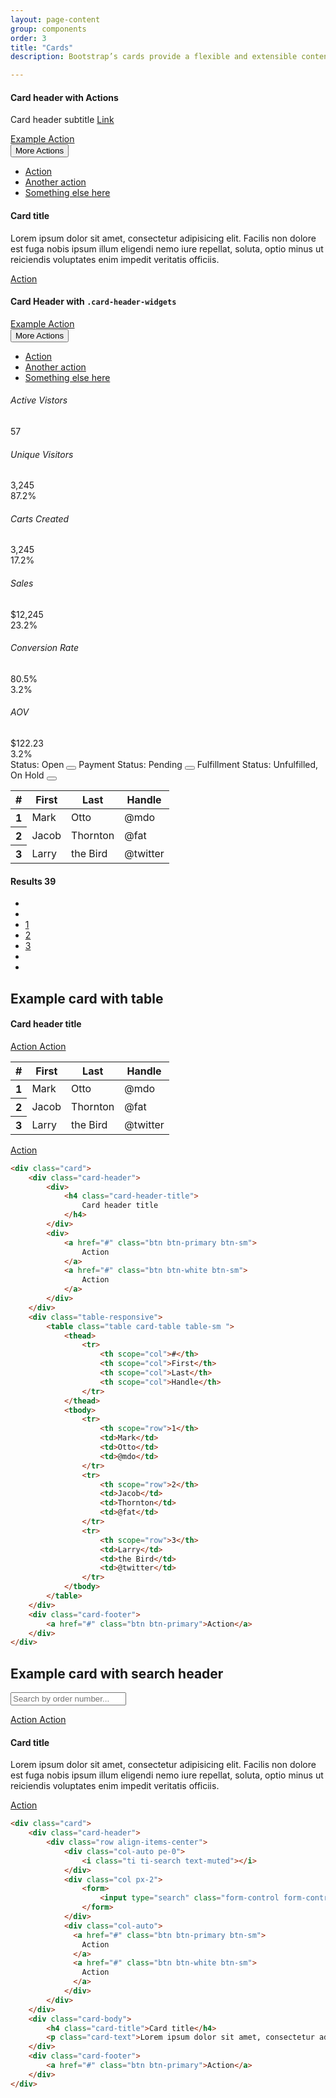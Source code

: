 ```yaml
---
layout: page-content
group: components
order: 3
title: "Cards"
description: Bootstrap’s cards provide a flexible and extensible content container with multiple variants and options. Please read the official <a href="https://getbootstrap.com/docs/5.2/components/card/" target="_blank">Bootstrap documentation</a> for a full list of options.

---
```


<div class=" mb-5">
<div class="card">
<div class="card-header">
  <div>
    <h4 class="card-header-title">
      Card header with Actions
    </h4>
    <p class="card-header-subtitle">Card header subtitle <a href="#">Link</a></p>
  </div>
   <div class="d-flex">
      <a href="#" class="btn btn-white btn-sm me-2">
        Example Action
      </a>
     <div class="dropdown">
        <button class="btn btn-sm btn-white dropdown-toggle" type="button" id="dropdownMenuButton1" data-bs-toggle="dropdown" aria-expanded="false">
            More Actions
        </button>
        <ul class="dropdown-menu dropdown-menu-end" aria-labelledby="dropdownMenuButton1">
            <li><a class="dropdown-item" href="#">Action</a></li>
            <li><a class="dropdown-item" href="#">Another action</a></li>
            <li><a class="dropdown-item" href="#">Something else here</a></li>
        </ul>
        </div>
    </div>
</div>
<div class="card-body">
<h4 class="card-title">Card title</h4>
<p class="card-text">Lorem ipsum dolor sit amet, consectetur adipisicing elit. Facilis non dolore est fuga nobis ipsum illum eligendi nemo iure repellat, soluta, optio minus ut reiciendis voluptates enim impedit veritatis officiis.</p>
</div>
<div class="card-footer">
<a href="#" class="btn btn-primary">Action</a>
</div>
</div>
</div>

<div class=" mb-5">
<div class="card">
<div class="card-header">
  <div>
    <h4 class="card-header-title">
      Card Header with <code>.card-header-widgets</code>
    </h4>
  </div>
  <div class="d-flex">
      <a href="#" class="btn btn-white btn-sm me-2">
        Example Action
      </a>
     <div class="dropdown">
        <button class="btn btn-sm btn-white dropdown-toggle" type="button" id="dropdownMenuButton1" data-bs-toggle="dropdown" aria-expanded="false">
            More Actions
        </button>
        <ul class="dropdown-menu dropdown-menu-end" aria-labelledby="dropdownMenuButton1">
            <li><a class="dropdown-item" href="#">Action</a></li>
            <li><a class="dropdown-item" href="#">Another action</a></li>
            <li><a class="dropdown-item" href="#">Something else here</a></li>
        </ul>
        </div>
    </div>
</div>
    <div class="card-header">
    <div class="row card-header-widgets">
        <div class="col-lg-2 col-sm-6 col-xs-12 px-3 py-2">
            <div class="row justify-content-between align-items-end">
                <div class="col-12">
                    <h6 class="text-uppercase text-muted mb-2">Active Vistors
                    </h6>
                </div>
                <div class="col pb-1 pt-1">
                    <span class="fw-bold mr-2 mb-0 text-dark" id="total_sales" data-currency="USD">57</span>
                </div>
                <div class="col-auto">
                    <span class="pulse-beacon"></span>
                </div>
            </div>
        </div>
        <div class="col-lg-2 col-sm-6  col-xs-12 px-3 py-2 card-header-widget">
            <div class="row">
                <div class="col-12">
                    <h6 class="text-uppercase text-muted mb-2">Unique Visitors</h6>
                </div>
            </div>
            <div class="row flex-nowrap">
                <div class="col pb-1 pt-1">
                    <span class="fw-bold mr-2 mb-0 text-dark">3,245</span>
                </div>
                <div class="col text-end pb-1 pt-1">
                    <span class="fw-bold text-success h5"><span class="ti ti-arrow-up"></span>87.2%</span>
                </div>
            </div>
        </div>
        <div class="col-lg-2 col-sm-6  col-xs-12 px-3 py-2 card-header-widget">
            <div class="row">
                <div class="col-12">
                    <h6 class="text-uppercase text-muted mb-2">Carts Created</h6>
                </div>
            </div>
            <div class="row flex-nowrap">
                <div class="col pb-1 pt-1">
                    <span class="fw-bold mr-2 mb-0 text-dark">3,245</span>
                </div>
                <div class="col text-end pb-1 pt-1">
                    <span class="fw-bold text-success h5"><span class="ti ti-arrow-up"></span>17.2%</span>
                </div>
            </div>
        </div>
        <div class="col-lg-2 col-sm-6  col-xs-12 px-3 py-2 card-header-widget">
            <div class="row">
                <div class="col-12">
                    <h6 class="text-uppercase text-muted mb-2">Sales</h6>
                </div>
            </div>
            <div class="row flex-nowrap">
                <div class="col pb-1 pt-1">
                    <span class="fw-bold mr-2 mb-0 text-dark">$12,245</span>
                </div>
                <div class="col text-end pb-1 pt-1">
                    <span class="fw-bold text-success h5"><span class="ti ti-arrow-up"></span>23.2%</span>
                </div>
            </div>
        </div>
        <div class="col-lg-2 col-sm-6  col-xs-12 px-3 py-2 card-header-widget">
            <div class="row">
                <div class="col-12">
                    <h6 class="text-uppercase text-muted mb-2">Conversion Rate</h6>
                </div>
            </div>
            <div class="row flex-nowrap">
                <div class="col pb-1 pt-1">
                    <span class="fw-bold mr-2 mb-0 text-dark">80.5%</span>
                </div>
                <div class="col text-end pb-1 pt-1">
                    <span class="fw-bold text-success h5"><span class="ti ti-arrow-up"></span>3.2%</span>
                </div>
            </div>
        </div>
        <div class="col-lg-2 col-sm-6  col-xs-12 px-3 py-2 card-header-widget">
            <div class="row">
                <div class="col-12">
                    <h6 class="text-uppercase text-muted mb-2">AOV</h6>
                </div>
            </div>
            <div class="row flex-nowrap">
                <div class="col pb-1 pt-1">
                    <span class="fw-bold mr-2 mb-0 text-dark">$122.23</span>
                </div>
                <div class="col text-end pb-1 pt-1">
                    <span class="fw-bold text-danger h5"><span class="ti ti-arrow-down"></span>3.2%</span>
                </div>
            </div>
        </div>
    </div>
</div>
    <div class="card-body py-2">
        <div>
            <span class="badge bg-secondary-light badge-dismissible">Status: Open <button type="button" class="btn-close"></button></span>
            <span class="badge bg-secondary-light badge-dismissible">Payment Status: Pending <button type="button" class="btn-close"></button></span>
            <span class="badge bg-secondary-light badge-dismissible">Fulfillment Status: Unfulfilled, On Hold <button type="button" class="btn-close"></button></span>
        </div>
    </div>
    <div class="table-responsive">
      <table class="table card-table table-sm ">
        <thead>
          <tr>
            <th scope="col">#</th>
            <th scope="col">First</th>
            <th scope="col">Last</th>
            <th scope="col">Handle</th>
          </tr>
        </thead>
        <tbody>
          <tr>
            <th scope="row">1</th>
            <td>Mark</td>
            <td>Otto</td>
            <td>@mdo</td>
          </tr>
          <tr>
            <th scope="row">2</th>
            <td>Jacob</td>
            <td>Thornton</td>
            <td>@fat</td>
          </tr>
          <tr>
            <th scope="row">3</th>
            <td>Larry</td>
            <td>the Bird</td>
            <td>@twitter</td>
          </tr>
        </tbody>
      </table>
    </div>
<div class="card-footer">


<div class="row align-items-center">
    <div class="col">
        <h4 class="m-0">Results 39</h4>
    </div>
    <div class="col">
        <ul class="pagination justify-content-end mb-0">
            <li class="page-item">
                <a class="page-link" href="#">
                    <span class="ti ti-chevrons-left"></span>
                </a>
            </li>
            <li class="page-item">
                <a class="page-link" href="#">
                    <span class="ti ti-chevron-left"></span>
                </a>
            </li>
            <li class="page-item active">
                <a class="page-link" href="#">1</a>
            </li>
            <li class="page-item">
                <a class="page-link" href="#">2</a>
            </li>
            <li class="page-item">
                <a class="page-link" href="#">3</a>
            </li>
            <li class="page-item">
                <a class="page-link" href="#">
                    <span class="ti ti-chevron-right"></span>
                </a>
            </li>
            <li class="page-item">
                <a class="page-link" href="#">
                    <span class="ti ti-chevrons-right"></span>
                </a>
            </li>
      </ul>
    </div>
</div>



</div>
</div>
</div>


## Example card with table

<div class=" mb-5">
<div class="card">
<div class="card-header">
  <div>
    <h4 class="card-header-title">
      Card header title
    </h4>
  </div>
  <div>
    <a href="#" class="btn btn-primary btn-sm">
      Action
    </a>
    <a href="#" class="btn btn-white btn-sm">
      Action
    </a>
  </div>
</div>
<div class="table-responsive">
      <table class="table card-table table-sm ">
        <thead>
          <tr>
            <th scope="col">#</th>
            <th scope="col">First</th>
            <th scope="col">Last</th>
            <th scope="col">Handle</th>
          </tr>
        </thead>
        <tbody>
          <tr>
            <th scope="row">1</th>
            <td>Mark</td>
            <td>Otto</td>
            <td>@mdo</td>
          </tr>
          <tr>
            <th scope="row">2</th>
            <td>Jacob</td>
            <td>Thornton</td>
            <td>@fat</td>
          </tr>
          <tr>
            <th scope="row">3</th>
            <td>Larry</td>
            <td>the Bird</td>
            <td>@twitter</td>
          </tr>
        </tbody>
      </table>
    </div>
<div class="card-footer">
<a href="#" class="btn btn-primary">Action</a>
</div>
</div>
</div>

<div class=" mb-5">
<div class="card">

<div class="card-body" markdown="1">

```html
<div class="card">
    <div class="card-header">
        <div>
            <h4 class="card-header-title">
                Card header title
            </h4>
        </div>
        <div>
            <a href="#" class="btn btn-primary btn-sm">
                Action
            </a>
            <a href="#" class="btn btn-white btn-sm">
                Action
            </a>
        </div>
    </div>
    <div class="table-responsive">
        <table class="table card-table table-sm ">
            <thead>
                <tr>
                    <th scope="col">#</th>
                    <th scope="col">First</th>
                    <th scope="col">Last</th>
                    <th scope="col">Handle</th>
                </tr>
            </thead>
            <tbody>
                <tr>
                    <th scope="row">1</th>
                    <td>Mark</td>
                    <td>Otto</td>
                    <td>@mdo</td>
                </tr>
                <tr>
                    <th scope="row">2</th>
                    <td>Jacob</td>
                    <td>Thornton</td>
                    <td>@fat</td>
                </tr>
                <tr>
                    <th scope="row">3</th>
                    <td>Larry</td>
                    <td>the Bird</td>
                    <td>@twitter</td>
                </tr>
            </tbody>
        </table>
    </div>
    <div class="card-footer">
        <a href="#" class="btn btn-primary">Action</a>
    </div>
</div>
```

</div>
</div>
</div>


## Example card with search header

<div class=" mb-5">
<div class="card">
<div class="card-header">
    <div class="row align-items-center">
        <div class="col-auto pe-0">
            <i class="ti ti-search text-muted"></i>
        </div>
        <div class="col px-2">
            <form>
                <input type="search" class="form-control form-control-flush search" placeholder="Search by order number...">
            </form>
        </div>
        <div class="col-auto">
          <a href="#" class="btn btn-primary btn-sm">
            Action
          </a>
          <a href="#" class="btn btn-white btn-sm">
            Action
          </a>
        </div>
    </div>
</div>
<div class="card-body">
<h4 class="card-title">Card title</h4>
<p class="card-text">Lorem ipsum dolor sit amet, consectetur adipisicing elit. Facilis non dolore est fuga nobis ipsum illum eligendi nemo iure repellat, soluta, optio minus ut reiciendis voluptates enim impedit veritatis officiis.</p>
</div>
<div class="card-footer">
<a href="#" class="btn btn-primary">Action</a>
</div>
</div>
</div>


<div class=" mb-5">
<div class="card">

<div class="card-body" markdown="1">

```html
<div class="card">
    <div class="card-header">
        <div class="row align-items-center">
            <div class="col-auto pe-0">
                <i class="ti ti-search text-muted"></i>
            </div>
            <div class="col px-2">
                <form>
                    <input type="search" class="form-control form-control-flush search" placeholder="Search by order number...">
                </form>
            </div>
            <div class="col-auto">
              <a href="#" class="btn btn-primary btn-sm">
                Action
              </a>
              <a href="#" class="btn btn-white btn-sm">
                Action
              </a>
            </div>
        </div>
    </div>
    <div class="card-body">
        <h4 class="card-title">Card title</h4>
        <p class="card-text">Lorem ipsum dolor sit amet, consectetur adipisicing elit. Facilis non dolore est fuga nobis ipsum illum eligendi nemo iure repellat, soluta, optio minus ut reiciendis voluptates enim impedit veritatis officiis.</p>
    </div>
    <div class="card-footer">
        <a href="#" class="btn btn-primary">Action</a>
    </div>
</div>
```

</div>
</div>
</div>









